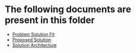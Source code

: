 # The following documents are present in this folder
- [Problem Solution Fit](https://github.com/IBM-EPBL/IBM-Project-7793-1658899472/blob/main/Project%20Designing%20%26%20Planning/Project%20Design%20Phase%20I/Problem-solution%20fit.pdf)
- [Proposed Solution](https://github.com/IBM-EPBL/IBM-Project-7793-1658899472/blob/main/Project%20Designing%20%26%20Planning/Project%20Design%20Phase%20I/Proposed%20Solution.pdf)
- [Solution Architecture](https://github.com/IBM-EPBL/IBM-Project-7793-1658899472/blob/main/Project%20Designing%20%26%20Planning/Project%20Design%20Phase%20I/Solution%20Architecture.pdf)
